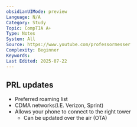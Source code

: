 ```yaml
---
obsidianUIMode: preview
Language: N/A
Category: Study
Topic: CompTIA A+
Type: Notes
System: All
Source: https://www.youtube.com/professormesser
Complexity: Beginner
Keywords: 
Last Edited: 2025-07-22
---
```

## PRL updates
- Preferred roaming list
- CDMA networks(I.E. Verizon, Sprint)
- Allows your phone to connect to the right tower
	- Can be updated over the air (OTA)